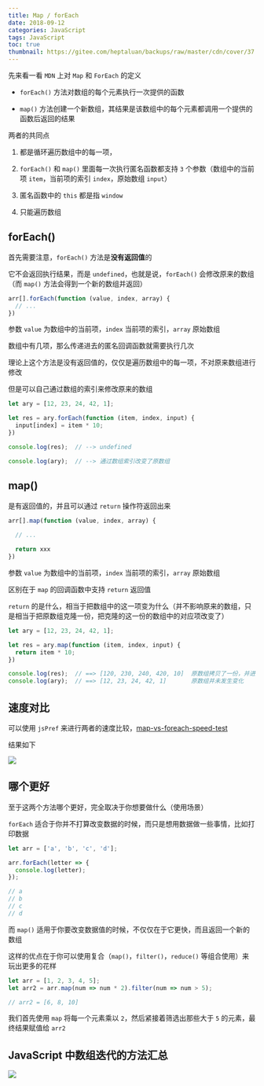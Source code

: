 ```yaml
---
title: Map / forEach
date: 2018-09-12
categories: JavaScript
tags: JavaScript
toc: true
thumbnail: https://gitee.com/heptaluan/backups/raw/master/cdn/cover/37.jpg
---
```


先来看一看 `MDN` 上对 `Map` 和 `ForEach` 的定义

* `forEach()` 方法对数组的每个元素执行一次提供的函数

* `map()` 方法创建一个新数组，其结果是该数组中的每个元素都调用一个提供的函数后返回的结果

<!--more-->

两者的共同点

1. 都是循环遍历数组中的每一项，

2. `forEach()` 和 `map()` 里面每一次执行匿名函数都支持 `3` 个参数（数组中的当前项 `item`，当前项的索引 `index`，原始数组 `input`）

3. 匿名函数中的 `this` 都是指 `window`

4. 只能遍历数组


## forEach()

首先需要注意，`forEach()` 方法是**没有返回值**的

它不会返回执行结果，而是 `undefined`，也就是说，`forEach()` 会修改原来的数组（而 `map()` 方法会得到一个新的数组并返回）

```js
arr[].forEach(function (value, index, array) {
  // ...
})
```


参数 `value` 为数组中的当前项，`index` 当前项的索引，`array` 原始数组

数组中有几项，那么传递进去的匿名回调函数就需要执行几次

理论上这个方法是没有返回值的，仅仅是遍历数组中的每一项，不对原来数组进行修改

但是可以自己通过数组的索引来修改原来的数组

```js
let ary = [12, 23, 24, 42, 1];

let res = ary.forEach(function (item, index, input) {
  input[index] = item * 10;
})

console.log(res);  // --> undefined

console.log(ary);  // --> 通过数组索引改变了原数组
```

## map()

是有返回值的，并且可以通过 `return` 操作符返回出来 

```js
arr[].map(function (value, index, array) {
  
  // ...

  return xxx
})
```

参数 `value` 为数组中的当前项，`index` 当前项的索引，`array` 原始数组


区别在于 `map` 的回调函数中支持 `return` 返回值

`return` 的是什么，相当于把数组中的这一项变为什么（并不影响原来的数组，只是相当于把原数组克隆一份，把克隆的这一份的数组中的对应项改变了）

```js
let ary = [12, 23, 24, 42, 1];

let res = ary.map(function (item, index, input) {
  return item * 10;
})

console.log(res);  // ==> [120, 230, 240, 420, 10]  原数组拷贝了一份，并进行了修改
console.log(ary);  // ==> [12, 23, 24, 42, 1]       原数组并未发生变化
```


## 速度对比

可以使用 `jsPref` 来进行两者的速度比较，[map-vs-foreach-speed-test](https://jsperf.com/map-vs-foreach-speed-test)

结果如下

![](https://gitee.com/heptaluan/backups/raw/master/cdn/js/01.png)




## 哪个更好

至于这两个方法哪个更好，完全取决于你想要做什么（使用场景）

`forEach` 适合于你并不打算改变数据的时候，而只是想用数据做一些事情，比如打印数据

```js
let arr = ['a', 'b', 'c', 'd'];

arr.forEach(letter => {
  console.log(letter);
});

// a
// b
// c
// d
```

而 `map()` 适用于你要改变数据值的时候，不仅仅在于它更快，而且返回一个新的数组

这样的优点在于你可以使用复合（`map()`，`filter()`，`reduce()` 等组合使用）来玩出更多的花样

```js
let arr = [1, 2, 3, 4, 5];
let arr2 = arr.map(num => num * 2).filter(num => num > 5);

// arr2 = [6, 8, 10]
```

我们首先使用 `map` 将每一个元素乘以 `2`，然后紧接着筛选出那些大于 `5` 的元素，最终结果赋值给 `arr2`


## JavaScript 中数组迭代的方法汇总

![](https://gitee.com/heptaluan/backups/raw/master/cdn/js/02.png)
